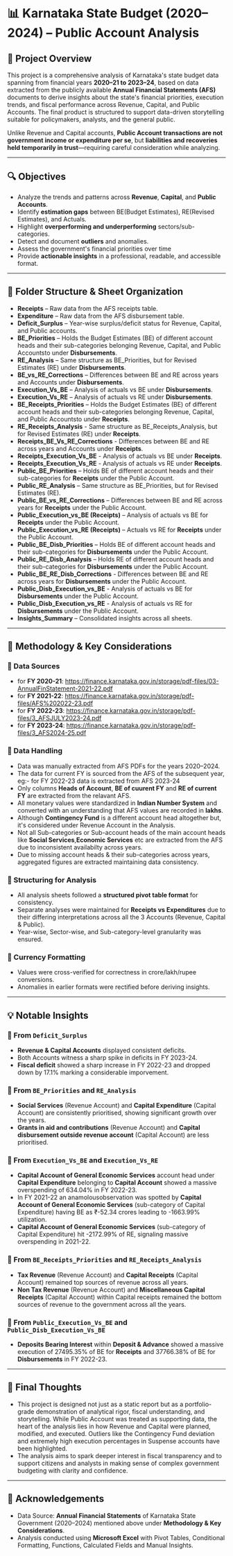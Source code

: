 # 📊 Karnataka State Budget (2020–2024) – Public Account Analysis

## 🧾 Project Overview

This project is a comprehensive analysis of Karnataka's state budget data spanning from financial years **2020–21 to 2023–24**, based on data extracted from the publicly available **Annual Financial Statements (AFS)** documents to derive insights about the state's financial priorities, execution trends, and fiscal performance across Revenue, Capital, and Public Accounts. The final product is structured to support data-driven storytelling suitable for policymakers, analysts, and the general public.

Unlike Revenue and Capital accounts, **Public Account transactions are not government income or expenditure per se**, but **liabilities and recoveries held temporarily in trust**—requiring careful consideration while analyzing.

---

## 🔍 Objectives

- Analyze the trends and patterns across **Revenue**, **Capital**, and **Public Accounts**.
- Identify **estimation gaps** between BE(Budget Estimates), RE(Revised Estimates), and Actuals.
- Highlight **overperforming and underperforming** sectors/sub-categories.
- Detect and document **outliers** and anomalies.
- Assess the government's financial priorities over time
- Provide **actionable insights** in a professional, readable, and accessible format.

---

## 📂 Folder Structure & Sheet Organization

- **Receipts** – Raw data from the AFS receipts table.
- **Expenditure** – Raw data from the AFS disbursement table.
- **Deficit_Surplus** – Year-wise surplus/deficit status for Revenue, Capital, and Public accounts.
- **BE_Priorities** – Holds the Budget Estimates (BE) of different account heads and their sub-categories belonging Revenue, Capital, and Public Accountsto under **Disbursements**.
- **RE_Analysis** – Same structure as BE_Priorities, but for Revised Estimates (RE) under **Disbursements**.
- **BE_vs_RE_Corrections** – Differences between BE and RE across years and Accounts under **Disbursements**.
- **Execution_Vs_BE** – Analysis of actuals vs BE under **Disbursements**.
- **Execution_Vs_RE** – Analysis of actuals vs RE under **Disbursements**.
- **BE_Receipts_Priorities** – Holds the Budget Estimates (BE) of different account heads and their sub-categories belonging Revenue, Capital, and Public Accountsto under **Receipts**.
- **RE_Receipts_Analysis** - Same structure as BE_Receipts_Analysis, but for Revised Estimates (RE) under **Receipts**.
- **Receipts_BE_Vs_RE_Corrections** - Differences between BE and RE across years and Accounts under **Receipts**.
- **Receipts_Execution_Vs_BE** - Analysis of actuals vs BE under **Receipts**.
- **Receipts_Execution_Vs_RE** - Analysis of actuals vs RE under **Receipts**.
- **Public_BE_Priorities** – Holds BE of different account heads and their sub-categories for **Receipts** under the Public Account.
- **Public_RE_Analysis** – Same structure as BE_Priorities, but for Revised Estimates (RE).
- **Public_BE_vs_RE_Corrections** – Differences between BE and RE across years for **Receipts** under the Public Account.
- **Public_Execution_vs_BE (Receipts)** – Analysis of actuals vs BE for **Receipts** under the Public Account.
- **Public_Execution_vs_RE (Receipts)** – Actuals vs RE for **Receipts** under the Public Account.
- **Public_BE_Disb_Priorities** – Holds BE of different account heads and their sub-categories for  **Disbursements** under the Public Account.
- **Public_RE_Disb_Analysis** – Holds RE of different account heads and their sub-categories for  **Disbursements** under the Public Account.
- **Public_BE_RE_Disb_Corrections** - Differences between BE and RE across years for **Disbursements** under the Public Account.
- **Public_Disb_Execution_vs_BE** - Analysis of actuals vs BE for **Disbursements** under the Public Account.
- **Public_Disb_Execution_vs_RE** - Analysis of actuals vs RE for **Disbursements** under the Public Account.
- **Insights_Summary** – Consolidated insights across all sheets.

---

## 🧠 Methodology & Key Considerations

### 🔹 Data Sources
- for **FY 2020-21**: https://finance.karnataka.gov.in/storage/pdf-files/03-AnnualFinStatement-2021-22.pdf
- for **FY 2021-22**: https://finance.karnataka.gov.in/storage/pdf-files/AFS%202022-23.pdf
- for **FY 2022-23**: https://finance.karnataka.gov.in/storage/pdf-files/3_AFSJULY2023-24.pdf
- for **FY 2023-24**: https://finance.karnataka.gov.in/storage/pdf-files/3_AFS2024-25.pdf

### 🔹 Data Handling
- Data was manually extracted from AFS PDFs for the years 2020–2024.
- The data for current FY is sourced from the AFS of the subsequent year, eg:- for FY 2022-23 data is extracted from AFS 2023-24
- Only columns **Heads of Account**, **BE of cuurent FY** and **RE of current FY** are extracted from the relavant AFS.
- All monetary values were standardized in **Indian Number System** and converted with an understanding that AFS values are recorded in **lakhs**.
- Although **Contingency Fund** is a different account head altogether but, it's considered under Revenue Account in the Analysis.
- Not all Sub-categories or Sub-account heads of the main account heads like **Social Services**,**Economic Services** etc are extracted from the AFS due to inconsistent availabilty across years.
- Due to missing account heads & their sub-categories across years, aggregated figures are extracted maintaining data consistency.

### 🔹 Structuring for Analysis
- All analysis sheets followed a **structured pivot table format** for consistency.
- Separate analyses were maintained for **Receipts vs Expenditures** due to their differing interpretations across all the 3 Accounts (Revenue, Capital & Public).
- Year-wise, Sector-wise, and Sub-category-level granularity was ensured.

### 🔹 Currency Formatting
- Values were cross-verified for correctness in crore/lakh/rupee conversions.
- Anomalies in earlier formats were rectified before deriving insights.

---

## 💡 Notable Insights

### 📌 From `Deficit_Surplus`
- **Revenue & Capital Accounts** displayed consistent deficits.
- Both Accounts witness a sharp spike in deficits in FY 2023-24.
- **Fiscal deficit** showed a sharp increase in FY 2022-23 and dropped down by 17.1% marking a considerable imporvement.

### 📌 From `BE_Priorities` and `RE_Analysis`
- **Social Services** (Revenue Account) and **Capital Expenditure** (Capital Account) are consistently prioritised, showing significant growth over the years.
- **Grants in aid and contributions** (Revenue Account) and **Capital disbursement outside revenue account** (Capital Account) are less prioritised.

### 📌 From `Execution_Vs_BE` and `Execution_Vs_RE`
- **Capital Account of General Economic Services** account head under **Capital Expenditure** belonging to **Capital Account** showed a massive overspending of 634.04% in FY 2022-23.
- In FY 2021-22 an anamolousobservation was spotted by **Capital Account of General Economic Services** (sub-category of Capital Expenditure) having BE as ₹-52.34 crores leading to -1663.99% utilization.
- **Capital Account of General Economic Services** (sub-category of Capital Expenditure) hit -2172.99% of RE, signaling massive overspending in 2021-22.


### 📌 From `BE_Receipts_Priorities` and `RE_Receipts_Analysis`
- **Tax Revenue** (Revenue Account) and **Capital Receipts** (Capital Account) remained top sources of revenue across all years.
- **Non Tax Revenue** (Revenue Account) and **Miscellaneous Capital Receipts** (Capital Account) within Capital receipts remained the bottom sources of revenue to the government across all the years.

### 📌 From `Public_Execution_Vs_BE` and `Public_Disb_Execution_Vs_BE`
- **Deposits Bearing Interest** within **Deposit & Advance** showed a massive execution of 27495.35% of BE for **Receipts** and 37766.38% of BE for **Disbursements** in FY 2022-23.

---

## 🚀 Final Thoughts
- This project is designed not just as a static report but as a portfolio-grade demonstration of analytical rigor, fiscal understanding, and storytelling. While Public Account was treated as supporting data, the heart of the analysis lies in how Revenue and Capital were planned, modified, and executed. Outliers like the Contingency Fund deviation and extremely high execution percentages in Suspense accounts have been highlighted.
- The analysis aims to spark deeper interest in fiscal transparency and to support citizens and analysts in making sense of complex government budgeting with clarity and confidence.

---

## 📎 Acknowledgements

- Data Source: **Annual Financial Statements** of Karnataka State Government (2020–2024) mentioned above under **Methodology & Key Considerations**.
- Analysis conducted using **Microsoft Excel** with Pivot Tables, Conditional Formatting, Functions, Calculated Fields and Manual Insights.
